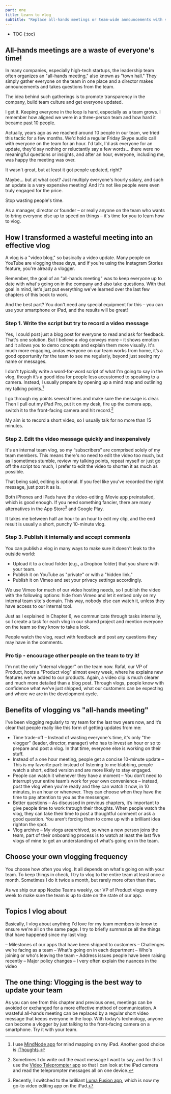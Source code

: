 ```yaml
---
part: one
title: Learn to vlog
subtitle: "Replace all-hands meetings or team-wide announcements with vlogging!"
---
```


* TOC
{:toc}

## All-hands meetings are a waste of everyone's time!

In many companies, especially high-tech startups, the leadership team often organizes an "all-hands meeting," also known as "town hall." They simply gather everyone on the team in one place and a director makes announcements and takes questions from the team.

The idea behind such gatherings is to promote transparency in the company, build team culture and get everyone updated.

I get it. Keeping everyone in the loop is hard, especially as a team grows. I remember how aligned we were in a three-person team and how hard it became past 10 people.

Actually, years ago as we reached around 10 people in our team, we tried this tactic for a few months. We'd hold a regular Friday Skype audio call with everyone on the team for an hour. I'd talk, I'd ask everyone for an update, they'd say nothing or reluctantly say a few words… there were no meaningful questions or insights, and after an hour, everyone, including me, was happy the meeting was over.

It wasn't great, but at least it got people updated, right?

Maybe... but at what cost? Just multiply everyone's hourly salary, and such an update is a very expensive meeting! And it's not like people were even truly engaged for the price.

Stop wasting people's time.

As a manager, director or founder – or really anyone on the team who wants to bring everyone else up to speed on things – it's time for you to learn how to vlog.

## How I transformed a wasteful meeting into an effective vlog

A vlog is a "video blog," so basically a video update. Many people on YouTube are vlogging these days, and if you're using the Instagram Stories feature, you're already a vlogger.

Remember, the goal of an "all-hands meeting" was to keep everyone up to date with what's going on in the company and also take questions. With that goal in mind, let's just put everything we've learned over the last few chapters of this book to work.

And the best part? You don't need any special equipment for this – you can use your smartphone or iPad, and the results will be great!

### Step 1. Write the script but try to record a video message

Yes, I could post just a blog post for everyone to read and ask for feedback. That's one solution. But I believe a vlog conveys more – it shows emotion and it allows you to demo concepts and explain them more visually. It's much more engaging, andas everyone on our team works from home, it’s a good opportunity for the team to see me regularly, beyond just seeing my name or messages.

I don't typically write a word-for-word script of what I'm going to say in the vlog, though it’s a good idea for people less accustomed to speaking to a camera. Instead, I usually prepare by opening up a mind map and outlining my talking points.[^1]

I go through my points several times and make sure the message is clear. Then I pull out my iPad Pro, put it on my desk, fire up the camera app, switch it to the front-facing camera and hit record.[^2]

My aim is to record a short video, so I usually talk for no more than 15 minutes.

### Step 2. Edit the video message quickly and inexpensively

It's an internal team vlog, so my “subscribers” are comprised solely of my team members. This means there's no need to edit the video too much, but as I sometimes stumble, review my talking points, repeat myself or just go off the script too much, I prefer to edit the video to shorten it as much as possible.

That being said, editing is optional. If you feel like you've recorded the right message, just post it as is.

Both iPhones and iPads have the video-editing iMovie app preinstalled, which is good enough. If you need something fancier, there are many alternatives in the App Store[^3] and Google Play.

It takes me between half an hour to an hour to edit my clip, and the end result is usually a short, punchy 10-minute vlog.

### Step 3. Publish it internally and accept comments

You can publish a vlog in many ways to make sure it doesn't leak to the outside world:

* Upload it to a cloud folder (e.g., a Dropbox folder) that you share with your team.
* Publish it on YouTube as "private" or with a "hidden link."
* Publish it on Vimeo and set your privacy settings accordingly.

We use Vimeo for much of our video hosting needs, so I publish the video with the following options: hide from Vimeo and let it embed only on my internal team site's domain. This way, nobody else can watch it, unless they have access to our internal tool.

Just as I explained in Chapter 6, we communicate through tasks internally, so I create a task for each vlog in our shared project and mention everyone on the team so they know to take a look.

People watch the vlog, react with feedback and post any questions they may have in the comments.

### Pro tip - encourage other people on the team to try it!

I'm not the only "internal vlogger" on the team now. Rafal, our VP of Product, hosts a "Product vlog" almost every week, where he explains new features we’ve added to our products. Again, a video clip is much clearer and much more detailed than a blog post. Through vlogs, people know with confidence what we've just shipped, what our customers can be expecting and where we are in the development cycle.

## Benefits of vlogging vs "all-hands meeting"

I've been vlogging regularly to my team for the last two years now, and it’s clear that people really like this form of getting updates from me:

* Time trade-off – Instead of wasting everyone's time, it's only "the vlogger" (leader, director, manager) who has to invest an hour or so to prepare and post a vlog. In that time, everyone else is working on their stuff.
* Instead of a one hour meeting, people get a concise 10-minute update – This is my favorite part: instead of listening to me blabbing, people watch a short, edited version and are more likely to stay engaged.
* People can watch it whenever they have a moment – You don't need to interrupt your entire team’s work for your own convenience – instead, post the vlog when you're ready and they can watch it now, in 10 minutes, in an hour or whenever. They can choose when they have the time to pay attention to you as the messenger.
* Better questions – As discussed in previous chapters, it’s important to give people time to work through their thoughts. When people watch the vlog, they can take their time to post a thoughtful comment or ask a good question. You aren’t forcing them to come up with a brilliant idea righton the spot.
* Vlog archive – My vlogs arearchived, so when a new person joins the team, part of their onboarding process is to watch at least the last five vlogs of mine to get an understanding of what's going on in the team.

## Choose your own vlogging frequency

You choose how often you vlog. It all depends on what's going on with your team. To keep things in check, I try to vlog to the entire team at least once a month. Sometimes I do it twice a month, but rarely more often than that.

As we ship our app Nozbe Teams weekly, our VP of Product vlogs every week to make sure the team is up to date on the state of our app.

## Topics I vlog about

Basically, I vlog about anything I'd love for my team members to know to ensure we're all on the same page. I try to briefly summarize all the things that have happened since my last vlog:

– Milestones of our apps that have been shipped to customers
– Challenges we're facing as a team
– What's going on in each department
– Who's joining or who's leaving the team
– Address issues people have been raising recently
– Major policy changes – I very often explain the nuances in the video

## The one thing: Vlogging is the best way to update your team

As you can see from this chapter and previous ones, meetings can be avoided or exchanged for a more effective method of communication. A wasteful all-hands meeting can be replaced by a regular short video message that keeps everyone in the loop. With today's technology, anyone can become a vlogger by just talking to the front-facing camera on a smartphone. Try it with your team.

[^1]: I use [MindNode app](https://mindnode.com) for mind mapping on my iPad. Another good choice is [iThoughts](https://www.toketaware.com/ithoughts-ios).

[^2]: Sometimes I do write out the exact message I want to say, and for this I use the [Video Teleprompter app](https://videoteleprompter.com) so that I can look at the iPad camera and read the teleprompter messages all on one device.

[^3]: Recently, I switched to the brilliant [Luma Fusion app](https://luma-touch.com/lumafusion-for-ios-2/), which is now my go-to video editing app on the iPad.

